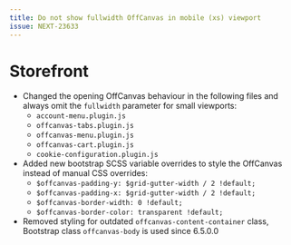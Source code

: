 ```yaml
---
title: Do not show fullwidth OffCanvas in mobile (xs) viewport
issue: NEXT-23633
---
```

# Storefront
* Changed the opening OffCanvas behaviour in the following files and always omit the `fullwidth` parameter for small viewports:
    * `account-menu.plugin.js`
    * `offcanvas-tabs.plugin.js`
    * `offcanvas-menu.plugin.js`
    * `offcanvas-cart.plugin.js`
    * `cookie-configuration.plugin.js`
* Added new bootstrap SCSS variable overrides to style the OffCanvas instead of manual CSS overrides:
    * `$offcanvas-padding-y: $grid-gutter-width / 2 !default;`
    * `$offcanvas-padding-x: $grid-gutter-width / 2 !default;`
    * `$offcanvas-border-width: 0 !default;`
    * `$offcanvas-border-color: transparent !default;`
* Removed styling for outdated `offcanvas-content-container` class, Bootstrap class `offcanvas-body` is used since 6.5.0.0
